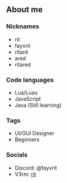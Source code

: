 ## About me
### Nicknames
- rit
- fayvrit
- ritard
- ared
- ritared

### Code languages
- Lua/Luau
- JavaScript
- Java (Still learning)

### Tags
- UI/GUI Designer
- Beginners

### Socials
- Discord: @fayvrit
- V3rm: [rit](https://v3rm.net/members/rit.42430/)

